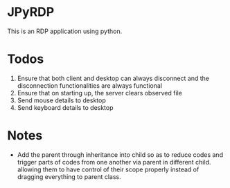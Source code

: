 # JPyRDP

This is an RDP application using python.



# Todos

1. Ensure that both client and desktop can always disconnect and the disconnection functionalities are always functional
2. Ensure that on starting up, the server clears observed file
3. Send mouse details to desktop
4. Send keyboard details to desktop

# Notes

* Add the parent through inheritance into child so as to reduce codes and trigger parts of codes from one another via parent in different child. allowing them to have control of their scope properly instead of dragging everything to parent class.
